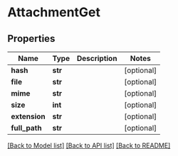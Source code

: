 # AttachmentGet


## Properties
Name | Type | Description | Notes
------------ | ------------- | ------------- | -------------
**hash** | **str** |  | [optional] 
**file** | **str** |  | [optional] 
**mime** | **str** |  | [optional] 
**size** | **int** |  | [optional] 
**extension** | **str** |  | [optional] 
**full_path** | **str** |  | [optional] 

[[Back to Model list]](../README.md#documentation-for-models) [[Back to API list]](../README.md#documentation-for-api-endpoints) [[Back to README]](../README.md)


